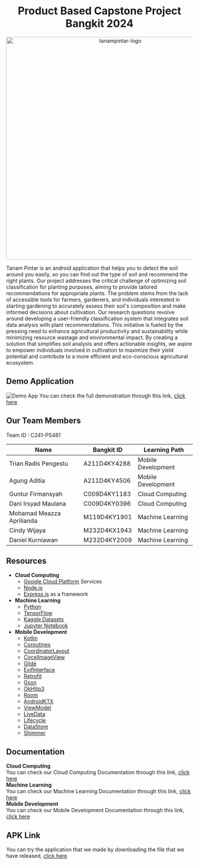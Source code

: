 <p align="center">
  <h1 align="center"><b>Product Based Capstone Project Bangkit 2024</b></h1>
</p>

<p align="center">
  <img src="https://github.com/TanamPintar/Mobile-Development/assets/117373959/9606366e-a406-4b7b-ad4c-c9e7e64aa991" alt="tanampintar-logo" width="600px">
</p>

Tanam Pintar is an android application that helps you to detect the soil around you easily, so you can find out the type of soil and recommend the right plants.
Our project addresses the critical challenge of optimizing soil classification for planting purposes, aiming to provide tailored recommendations for appropriate plants. The problem stems from the lack of accessible tools for farmers, gardeners, and individuals interested in starting gardening to accurately assess their soil's composition and make informed decisions about cultivation. Our research questions revolve around developing a user-friendly classification system that integrates soil data analysis with plant recommendations. This initiative is fueled by the pressing need to enhance agricultural productivity and sustainability while minimizing resource wastage and environmental impact. By creating a solution that simplifies soil analysis and offers actionable insights, we aspire to empower individuals involved in cultivation to maximize their yield potential and contribute to a more efficient and eco-conscious agricultural ecosystem.

## Demo Application
![Demo App](https://github.com/TanamPintar/Mobile-Development/assets/117373959/e8296359-eda7-4980-aa52-229e0167c390)
You can check the full demonstration through this link, [click here](https://drive.google.com/file/d/1wi9bQ-hlQMNTvsZE5ykYUYOiUrdNMoFi/view)

## Our Team Members
Team ID : C241-PS481

| Name                       | Bangkit ID   | Learning Path      |
| ---------------------------| ------------ | ------------------ |
| Trian Radis Pengestu       | A211D4KY4288 | Mobile Development |
| Agung Aditia               | A211D4KY4506 | Mobile Development |
| Guntur Firmansyah          | C009D4KY1183 | Cloud Computing    |
| Dani Irsyad Maulana        | C009D4KY0396 | Cloud Computing    |
| Mohamad Meazza Aprilianda  | M119D4KY1901 | Machine Learning   |
| Cindy Wijaya               | M232D4KX1943 | Machine Learning   |
| Daniel Kurniawan           | M232D4KY2009 | Machine Learning   |

## Resources
- <b>Cloud Computing </b>
  - [Google Cloud Platform](https://cloud.google.com/) Services
  - [Node.js](https://nodejs.org/en)
  - [Express.js](https://expressjs.com/) as a framework
- <b>Machine Learning</b>
  - [Python](https://www.python.org/)
  - [TensorFlow](https://www.tensorflow.org/)
  - [Kaggle Datasets](https://www.kaggle.com/)
  - [Jupyter Notebook](https://jupyter.org/)
- <b>Mobile Development</b>
  - [Kotlin](https://kotlinlang.org/)
  - [Coroutines](https://developer.android.com/kotlin/coroutines)
  - [CoordinatorLayout](https://developer.android.com/reference/androidx/coordinatorlayout/widget/CoordinatorLayout)
  - [CircelImageView](https://github.com/hdodenhof/CircleImageView)
  - [Glide](https://github.com/bumptech/glide)
  - [ExifInterface](https://developer.android.com/reference/android/media/ExifInterface)
  - [Retrofit](https://square-github-io.translate.goog/retrofit/?_x_tr_sl=en&_x_tr_tl=id&_x_tr_hl=id&_x_tr_pto=tc)
  - [Gson](https://github.com/square/retrofit/tree/trunk/retrofit-converters/gson)
  - [OkHttp3](https://square.github.io/okhttp/recipes/)
  - [Room](https://developer.android.com/training/data-storage/room)
  - [AndroidKTX](https://developer.android.com/kotlin/ktx?hl=id)
  - [ViewModel](https://developer.android.com/topic/libraries/architecture/viewmodel)
  - [LiveData](https://developer.android.com/topic/libraries/architecture/livedata)
  - [Lifecycle](https://developer.android.com/guide/components/activities/activity-lifecycle)
  - [DataStore](https://developer.android.com/topic/libraries/architecture/datastore)
  - [Shimmer](https://github.com/facebookarchive/shimmer-android)

## Documentation
<b>Cloud Computing</b><br>
You can check our Cloud Computing Documentation through this link, [click here](https://github.com/TanamPintar/Cloud-Computing)<br>
<b>Machine Learning</b><br>
You can check our Machine Learning Documentation through this link, [click here](https://github.com/TanamPintar/Machine-Learning)<br>
<b>Mobile Development</b><br>
You can check our Mobile Development Documentation through this link, [click here](https://github.com/TanamPintar/Mobile-Development)<br>

## APK Link
You can try the application that we made by downloading the file that we have released, [click here](https://drive.google.com/file/d/1hEQ9HhYTjLG5oJ5c_-Lna5ye2AQ5u8z_/view?usp=sharing)



